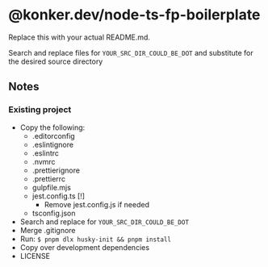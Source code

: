 # @konker.dev/node-ts-fp-boilerplate

Replace this with your actual README.md.

Search and replace files for `YOUR_SRC_DIR_COULD_BE_DOT` and substitute for the desired source directory

## Notes

### Existing project

- Copy the following:
  - .editorconfig
  - .eslintignore
  - .eslintrc
  - .nvmrc
  - .prettierignore
  - .prettierrc
  - gulpfile.mjs
  - jest.config.ts [!]
    - Remove jest.config.js if needed
  - tsconfig.json
- Search and replace for `YOUR_SRC_DIR_COULD_BE_DOT`
- Merge .gitignore
- Run: `$ pnpm dlx husky-init && pnpm install`
- Copy over development dependencies
- LICENSE
